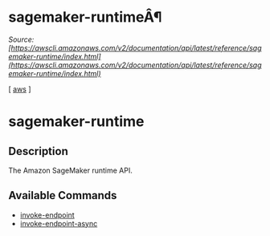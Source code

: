 # sagemaker-runtimeÂ¶

*Source: [https://awscli.amazonaws.com/v2/documentation/api/latest/reference/sagemaker-runtime/index.html](https://awscli.amazonaws.com/v2/documentation/api/latest/reference/sagemaker-runtime/index.html)*

[ [aws](https://awscli.amazonaws.com/v2/documentation/api/latest/reference/index.html#cli-aws) ]

# sagemaker-runtime

## Description

The Amazon SageMaker runtime API.

## Available Commands

- [invoke-endpoint](https://awscli.amazonaws.com/v2/documentation/api/latest/reference/sagemaker-runtime/invoke-endpoint.html)
- [invoke-endpoint-async](https://awscli.amazonaws.com/v2/documentation/api/latest/reference/sagemaker-runtime/invoke-endpoint-async.html)